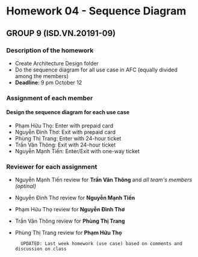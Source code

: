 # Homework 04 - Sequence Diagram #
## GROUP 9 (ISD.VN.20191-09) ##

### Description of the homework ###
* Create Architecture Design folder
* Do the sequence diagram for all use case in AFC (equally divided among the members)
* **Deadline**: 9 pm October 12
### Assignment of each member ###
#### Design the sequence diagram for each use case ####
* Phạm Hữu Thọ: Enter with prepaid card
* Nguyễn Đình Thơ: Exit with prepaid card
* Phùng Thị Trang: Enter with 24-hour ticket
* Trần Văn Thông: Exit with 24-hour ticket
* Nguyễn Mạnh Tiến: Enter/Exit with one-way ticket
### Reviewer for each assignment  ###
* Nguyễn Mạnh Tiến review for **Trần Văn Thông** and *all team's members (optinal)*
* Nguyễn Đình Thơ review for **Nguyễn Mạnh Tiến**
* Phạm Hữu Thọ review for **Nguyễn Đình Thơ**
* Trần Văn Thông review for **Phùng Thị Trang**
* Phùng Thị Trang review for **Phạm Hữu Thọ**

        UPDATED: Last week homework (use case) based on comments and discussion on class